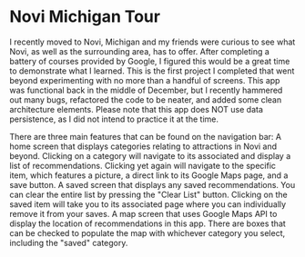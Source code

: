 # Novi Michigan Tour
I recently moved to Novi, Michigan and my friends were curious to see what Novi, as well as the surrounding area, has to offer. After completing a battery of courses provided by Google, I figured this would be a great time to demonstrate what I learned. This is the first project I completed that went beyond experimenting with no more than a handful of screens. This app was functional back in the middle of December, but I recently hammered out many bugs, refactored the code to be neater, and added some clean architecture elements. Please note that this app does NOT use data persistence, as I did not intend to practice it at the time.

There are three main features that can be found on the navigation bar: A home screen that displays categories relating to attractions in Novi and beyond. Clicking on a category will navigate to its associated and display a list of recommendations. Clicking yet again will navigate to the specific item, which features a picture, a direct link to its Google Maps page, and a save button. A saved screen that displays any saved recommendations. You can clear the entire list by pressing the "Clear List" button. Clicking on the saved item will take you to its associated page where you can individually remove it from your saves. A map screen that uses Google Maps API to display the location of recommendations in this app. There are boxes that can be checked to populate the map with whichever category you select, including the "saved" category.
